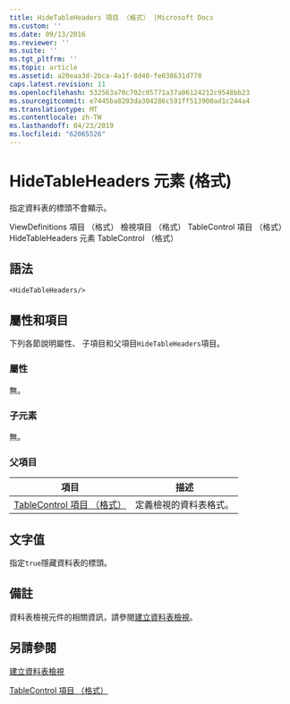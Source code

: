 ```yaml
---
title: HideTableHeaders 項目 （格式） |Microsoft Docs
ms.custom: ''
ms.date: 09/13/2016
ms.reviewer: ''
ms.suite: ''
ms.tgt_pltfrm: ''
ms.topic: article
ms.assetid: a20eaa3d-2bca-4a1f-8d40-fe038631d778
caps.latest.revision: 11
ms.openlocfilehash: 532563a70c702c05771a37a06124212c9548bb23
ms.sourcegitcommit: e7445ba8203da304286c591ff513900ad1c244a4
ms.translationtype: MT
ms.contentlocale: zh-TW
ms.lasthandoff: 04/23/2019
ms.locfileid: "62065526"
---
```

# <a name="hidetableheaders-element-format"></a>HideTableHeaders 元素 (格式)

指定資料表的標頭不會顯示。

ViewDefinitions 項目 （格式） 檢視項目 （格式） TableControl 項目 （格式） HideTableHeaders 元素 TableControl （格式）

## <a name="syntax"></a>語法

```vb
<HideTableHeaders/>
```

## <a name="attributes-and-elements"></a>屬性和項目

下列各節說明屬性、 子項目和父項目`HideTableHeaders`項目。

### <a name="attributes"></a>屬性

無。

### <a name="child-elements"></a>子元素

無。

### <a name="parent-elements"></a>父項目

|項目|描述|
|-------------|-----------------|
|[TableControl 項目 （格式）](./tablecontrol-element-format.md)|定義檢視的資料表格式。|

## <a name="text-value"></a>文字值

指定`true`隱藏資料表的標頭。

## <a name="remarks"></a>備註

資料表檢視元件的相關資訊，請參閱[建立資料表檢視](./creating-a-table-view.md)。

## <a name="see-also"></a>另請參閱

[建立資料表檢視](./creating-a-table-view.md)

[TableControl 項目 （格式）](./tablecontrol-element-format.md)
